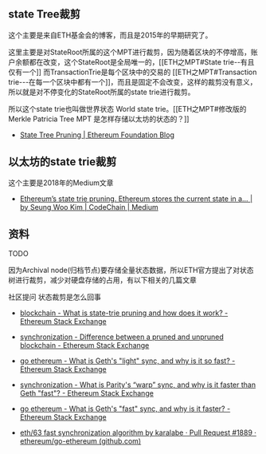 ## state Tree裁剪

这个主要是来自ETH基金会的博客，而且是2015年的早期研究了。

这里主要是对StateRoot所属的这个MPT进行裁剪，因为随着区块的不停增高，账户余额都在改变，这个StateRoot是全局唯一的，[[ETH之MPT#State trie--有且仅有一个]]  而TransactionTrie是每个区块中的交易的 [[ETH之MPT#Transaction trie---在每一个区块中都有一个]]，而且是固定不会改变，这样的裁剪没有意义，所以就是对不停变化的StateRoot所属的state trie进行裁剪。

所以这个state trie也叫做世界状态 World state trie。[[ETH之MPT#修改版的Merkle Patricia Tree MPT 是怎样存储以太坊的状态的？]]




- [State Tree Pruning | Ethereum Foundation Blog](https://blog.ethereum.org/2015/06/26/state-tree-pruning)

## 以太坊的state trie裁剪

这个主要是2018年的Medium文章


- [Ethereum’s state trie pruning. Ethereum stores the current state in a… | by Seung Woo Kim | CodeChain | Medium](https://medium.com/codechain/ethereums-state-trie-pruning-45ea73ed2c78)

## 资料

TODO

因为Archival node(归档节点)要存储全量状态数据，所以ETH官方提出了对状态树进行裁剪，减少对硬盘存储的占用，有以下相关的几篇文章



社区提问 状态裁剪是怎么回事

- [blockchain - What is state-trie pruning and how does it work? - Ethereum Stack Exchange](https://ethereum.stackexchange.com/questions/174/what-is-state-trie-pruning-and-how-does-it-work)
- [synchronization - Difference between a pruned and unpruned blockchain - Ethereum Stack Exchange](https://ethereum.stackexchange.com/questions/1229/difference-between-a-pruned-and-unpruned-blockchain)

- [go ethereum - What is Geth's "light" sync, and why is it so fast? - Ethereum Stack Exchange](https://ethereum.stackexchange.com/questions/11297/what-is-geths-light-sync-and-why-is-it-so-fast)
- [synchronization - What is Parity's “warp” sync, and why is it faster than Geth "fast"? - Ethereum Stack Exchange](https://ethereum.stackexchange.com/questions/9991/what-is-paritys-warp-sync-and-why-is-it-faster-than-geth-fast)
- [go ethereum - What is Geth's "fast" sync, and why is it faster? - Ethereum Stack Exchange](https://ethereum.stackexchange.com/questions/1161/what-is-geths-fast-sync-and-why-is-it-faster)

- [eth/63 fast synchronization algorithm by karalabe · Pull Request #1889 · ethereum/go-ethereum (github.com)](https://github.com/ethereum/go-ethereum/pull/1889)

